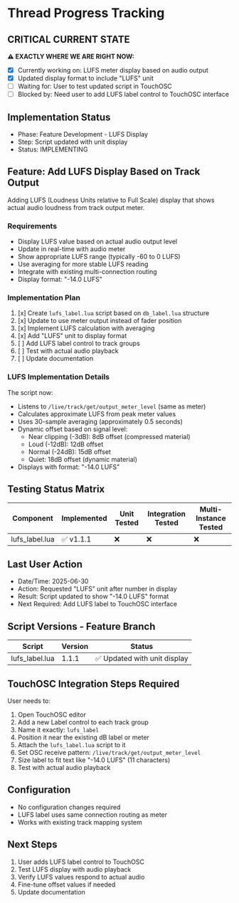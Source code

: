 # Thread Progress Tracking

## CRITICAL CURRENT STATE
**⚠️ EXACTLY WHERE WE ARE RIGHT NOW:**
- [x] Currently working on: LUFS meter display based on audio output
- [x] Updated display format to include "LUFS" unit
- [ ] Waiting for: User to test updated script in TouchOSC
- [ ] Blocked by: Need user to add LUFS label control to TouchOSC interface

## Implementation Status
- Phase: Feature Development - LUFS Display
- Step: Script updated with unit display
- Status: IMPLEMENTING

## Feature: Add LUFS Display Based on Track Output
Adding LUFS (Loudness Units relative to Full Scale) display that shows actual audio loudness from track output meter.

### Requirements
- Display LUFS value based on actual audio output level
- Update in real-time with audio meter
- Show appropriate LUFS range (typically -60 to 0 LUFS)
- Use averaging for more stable LUFS reading
- Integrate with existing multi-connection routing
- Display format: "-14.0 LUFS"

### Implementation Plan
1. [x] Create `lufs_label.lua` script based on `db_label.lua` structure
2. [x] Update to use meter output instead of fader position
3. [x] Implement LUFS calculation with averaging
4. [x] Add "LUFS" unit to display format
5. [ ] Add LUFS label control to track groups
6. [ ] Test with actual audio playback
7. [ ] Update documentation

### LUFS Implementation Details
The script now:
- Listens to `/live/track/get/output_meter_level` (same as meter)
- Calculates approximate LUFS from peak meter values
- Uses 30-sample averaging (approximately 0.5 seconds)
- Dynamic offset based on signal level:
  - Near clipping (-3dB): 8dB offset (compressed material)
  - Loud (-12dB): 12dB offset
  - Normal (-24dB): 15dB offset  
  - Quiet: 18dB offset (dynamic material)
- Displays with format: "-14.0 LUFS"

## Testing Status Matrix
| Component | Implemented | Unit Tested | Integration Tested | Multi-Instance Tested | 
|-----------|------------|-------------|--------------------|-----------------------|
| lufs_label.lua | ✅ v1.1.1 | ❌ | ❌ | ❌ |

## Last User Action
- Date/Time: 2025-06-30
- Action: Requested "LUFS" unit after number in display
- Result: Script updated to show "-14.0 LUFS" format
- Next Required: Add LUFS label to TouchOSC interface

## Script Versions - Feature Branch
| Script | Version | Status |
|--------|---------|---------|
| lufs_label.lua | 1.1.1 | ✅ Updated with unit display |

## TouchOSC Integration Steps Required
User needs to:
1. Open TouchOSC editor
2. Add a new Label control to each track group
3. Name it exactly: `lufs_label`
4. Position it near the existing dB label or meter
5. Attach the `lufs_label.lua` script to it
6. Set OSC receive pattern: `/live/track/get/output_meter_level`
7. Size label to fit text like "-14.0 LUFS" (11 characters)
8. Test with actual audio playback

## Configuration
- No configuration changes required
- LUFS label uses same connection routing as meter
- Works with existing track mapping system

## Next Steps
1. User adds LUFS label control to TouchOSC
2. Test LUFS display with audio playback
3. Verify LUFS values respond to actual audio
4. Fine-tune offset values if needed
5. Update documentation